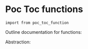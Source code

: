 # Poc Toc functions

    import from poc_toc_function

Outline documentation for functions:

Abstraction: